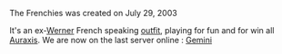 The Frenchies was created on July 29, 2003

It's an ex-[Werner](Werner.md) French speaking
[outfit](outfit.md), playing for fun and for win all
[Auraxis](Auraxis.md).
We are now on the last server online : [Gemini](Gemini.md)
